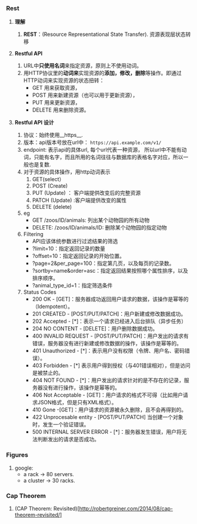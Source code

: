 ### Rest
1. **理解**
	1. **REST**：(Resource Representational State Transfer). 资源表现层状态转移
	
2. **Restful API**
	1. URL中**只使用名词**来指定资源，原则上不使用动词。
	2. 用HTTP协议里的**动词来**实现资源的**添加，修改，删除**等操作。即通过HTTP动词来实现资源的状态扭转：
		* GET 用来获取资源，
		* POST 用来新建资源（也可以用于更新资源），
		* PUT 用来更新资源，
		* DELETE 用来删除资源。
3. __Restful API 设计__
	1. 协议：始终使用__https__.
	2. 版本：api版本号放在url中： ```https://api.example.com/v1/```
	3. endpoint: 表示api的具体url, 每个url代表一种资源， 所以url中不能有动词，只能有名字，而且所用的名词往往与数据库的表格名字对应，所以一般也是复数.
	4. 对于资源的具体操作，用http动词表示
		1. GET(select）
		2. POST (Create)
		3. PUT (Update) ： 客户端提供改变后的完整资源
		4. PATCH (Update) :客户端提供改变的属性
		5. DELETE (delete)
	5. eg
		* GET /zoos/ID/animals: 列出某个动物园的所有动物
		* DELETE: /zoos/ID/animals/ID: 删除某个动物园的指定动物
	6. Filtering
		* API应该体统参数进行过滤结果的筛选
		* ?limit=10：指定返回记录的数量
		* ?offset=10：指定返回记录的开始位置。
		* ?page=2&per_page=100：指定第几页，以及每页的记录数。
		* ?sortby=name&order=asc：指定返回结果按照哪个属性排序，以及排序顺序。
		* ?animal_type_id=1：指定筛选条件
	7. Status Codes
		* 200 OK - [GET]：服务器成功返回用户请求的数据，该操作是幂等的（Idempotent）。
		* 201 CREATED - [POST/PUT/PATCH]：用户新建或修改数据成功。
		* 202 Accepted - [*]：表示一个请求已经进入后台排队（异步任务）
		* 204 NO CONTENT - [DELETE]：用户删除数据成功。
		* 400 INVALID REQUEST - [POST/PUT/PATCH]：用户发出的请求有错误，服务器没有进行新建或修改数据的操作，该操作是幂等的。
		* 401 Unauthorized - [*]：表示用户没有权限（令牌、用户名、密码错误）。
		* 403 Forbidden - [*] 表示用户得到授权（与401错误相对），但是访问是被禁止的。
		* 404 NOT FOUND - [*]：用户发出的请求针对的是不存在的记录，服务器没有进行操作，该操作是幂等的。
		* 406 Not Acceptable - [GET]：用户请求的格式不可得（比如用户请求JSON格式，但是只有XML格式）。
		* 410 Gone -[GET]：用户请求的资源被永久删除，且不会再得到的。
		* 422 Unprocesable entity - [POST/PUT/PATCH] 当创建一个对象时，发生一个验证错误。
		* 500 INTERNAL SERVER ERROR - [*]：服务器发生错误，用户将无法判断发出的请求是否成功。
	

### Figures
1. google:
	* a rack -> 80 servers. 
	* a cluster -> 30 racks.
	
### Cap Theorem
1. (CAP Theorem: Revisited)[http://robertgreiner.com/2014/08/cap-theorem-revisited/]
